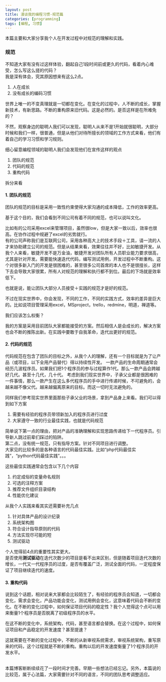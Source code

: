 ```yaml
---
layout: post
title: 漫谈我的编程习惯-规范篇
categories: [programming]
tags: [编程, 习惯]
---
```

<!--
	1. 引言
	2. 遗留问题
	3. 如何解决
	4. 期待方案
-->

本篇主要和大家分享我个人在开发过程中对规范的理解和实践。

### 规范

不知道大家有没有过这样体验，翻起自己1段时间前或更久的代码，看着内心难受，怎么写这么搓的代码？		
我是深有体会，究其原因想来有这么2点。	

1. 人在成长
2. 没有成长的编码习惯

世界上唯一的不变真理就是一切都在变化。在变化的过程中，人不断的成长，掌握新技术，有新思路。不断的重构原来旧代码。这是必然的。是否这样是在所难免的？		

不然，观察身边的聪明人我们可以发现，聪明人从来不是1开始就很聪明，大部分时候和我们一样，很普通，但是从他们对待所擅长的领域的工作方式来看，他们有着自己的学习习惯和学习规则。	

细心留意编程领域的聪明人我们会发现他们在宣传这样的观点

1. 团队的规范
2. 代码的规范
3. 重构代码

拆分来看

#### 1. 团队的规范

团队的规范的目标是采用一致性约束使得大家沟通的成本降低，工作的效率更高。

基于这个目的，我们会看到不同公司有着不同的规范，也可以说叫文化。

比如有的公司采用excel来管理项目，虽然很low，但是大家一致以后，效率也很高。在协作过程中规避了excel的劣势就行。	
有的公司声称我们是互联网公司，采用各种高大上的技术手段＋工具，请一流的人才来协助建立公司的规范。但是从结果来看，效果往往并不好，比如敏捷开发。从我个人来看，敏捷开发不是万金油，敏捷开发对团队所有人员职业能力要求很高，尤其是针对开发。需要能快速迭代代码，编写测试用例，开发过程中不断重构。这个对很多新入门的开发是很困难的，甚至很多公司首席的本人也不是很擅长，这样下去会导致大家很累，所有人对规范的理解和执行都不到位。最后的下场就是效率低下。	

也就是说，能让团队大部分人员接受＋实践的规范才是好的规范。

不过在现实世界中，你会发现，不同的工作，不同的实践方式，效率的差异是巨大的。比如说项目管理采用excel，MSproject，trello，redmine，明道，禅道等。

我们应该怎么权衡？	

我的方案是采用目前团队大家都能接受的方案。然后相信人是会成长的，解决方案也会不断的推陈出新。在实践中要敢于自我革命，迭代出更好的规范。

#### 2. 代码的规范

代码规范在包含了团队的目标之外，从我个人的理解，还有一个目标就是为了让产品（或项目，以下全用产品替代）得以持续性开发。	
一款产品的生命周期通常会经历几波程序员。如果我们把1个程序员的参与过程算作1代。那么一款产品会跨越好几代。甚至十几代，几十代。	
考虑到我们现实世界中，子承父业都是很困难的一件事情，那么一款产生在这么多代程序员的手中进行传递时候，不可避免的，会越来越不像父代。越来越偏离原来的目标。而这一切时无法避免的。		

同样我们参考现实世界里面那些子承父业的场景，拿到产品身上来看。我们可以得到如下方案

1. 需要有经验的程序员带领新加入的程序员进行过度
2. 大家遵守一致的行业最佳实践，也就是代码规范

简单说下第一点的理由，把对产品的准确理解和实现思路传递给下一代程序员。引导新人跳过前辈们踩过的陷阱。	
第二点，没有统一规范，只有指导方案。针对不同项目进行调整。	
大家见的比较多的是各种语言的代码最佳实践。比如“php代码最佳实践”，“python代码最佳实践”。。。

这些最佳实践通常会包含以下几个内容

1. 约定成俗的变量命名规则
2. 可选的注释方案
3. 推荐文件组织目录结构
4. 性能优化建议

从我个人实践来看其实还需要补充几点

1. 针对具体产品的设计纪录
2. 系统架构图
3. 符合设计指导原则的代码
4. 方法实现尽可能的短
5. 测试驱动

个人觉得前4点的重要性其实更大。		
是否使用**测试驱动**在迭代次数少的项目是看不出来区别，但是随着项目迭代次数的增长，一代又一代程序员的过度，是否有覆盖广泛，测试全面的代码，一定程度保证了项目继续迭代的速度。		

#### 3. 重构代码

说到这个话题，相对说来大家都会比较陌生了，有经验的程序员会知道，一切都会变化，需求会变化，产品功能会变化，测试用例会变化，这意味着代码会不断的变化。在不断的变化过程中，如何保证项目代码的稳定性？我个人觉得这个点可以用来衡量1个程序员是否脱离了初级程序员的水平。	

在这不断的变化中，系统架构，代码，甚至语言都会替换。在这个过程中，如何保证项目和产品稳定的开发速度？甚至提速？		

这就需要在不断的变化过程中，不断的从新审视系统需求，审视系统架构，重写原来的代码，这个过程就是不断的重构。重构以后的开发速度衡量了1个程序员的开发水平。	


<br>
本篇博客断断续续花了一段时间才完善。早期一些想法已经忘记。另外，本篇说的比较范，属于心法篇，大家需要针对不同的语言，不同的团队思考调整适应。	






[duweishijinwei]:http://www.baike.com/wiki/杜威十进制图书分类法
[spotlight]:http://zh.wikipedia.org/zh/Spotlight
[alfred]:http://www.alfredapp.com
[alfredganshenme]:http://www.zhihu.com/question/20656680
[textexpander]:http://smilesoftware.com/TextExpander/index.html
[texteditor]:http://www.yangzhiping.com/tech/mac4.html



